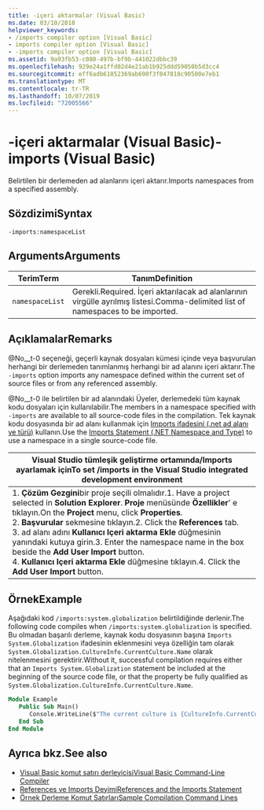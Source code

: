 ```yaml
---
title: -içeri aktarmalar (Visual Basic)
ms.date: 03/10/2018
helpviewer_keywords:
- /imports compiler option [Visual Basic]
- imports compiler option [Visual Basic]
- -imports compiler option [Visual Basic]
ms.assetid: 9a93fb53-c080-497b-bf9b-441022dbbc39
ms.openlocfilehash: 929e24a1ffd02d4e21ab1b925ddd59050b5d3cc4
ms.sourcegitcommit: eff6adb61852369ab690f3f047818c90580e7eb1
ms.translationtype: MT
ms.contentlocale: tr-TR
ms.lasthandoff: 10/07/2019
ms.locfileid: "72005566"
---
```

# <a name="-imports-visual-basic"></a><span data-ttu-id="d33de-102">-içeri aktarmalar (Visual Basic)</span><span class="sxs-lookup"><span data-stu-id="d33de-102">-imports (Visual Basic)</span></span>
<span data-ttu-id="d33de-103">Belirtilen bir derlemeden ad alanlarını içeri aktarır.</span><span class="sxs-lookup"><span data-stu-id="d33de-103">Imports namespaces from a specified assembly.</span></span>  
  
## <a name="syntax"></a><span data-ttu-id="d33de-104">Sözdizimi</span><span class="sxs-lookup"><span data-stu-id="d33de-104">Syntax</span></span>  
  
```console  
-imports:namespaceList  
```  
  
## <a name="arguments"></a><span data-ttu-id="d33de-105">Arguments</span><span class="sxs-lookup"><span data-stu-id="d33de-105">Arguments</span></span>  
  
|<span data-ttu-id="d33de-106">Terim</span><span class="sxs-lookup"><span data-stu-id="d33de-106">Term</span></span>|<span data-ttu-id="d33de-107">Tanım</span><span class="sxs-lookup"><span data-stu-id="d33de-107">Definition</span></span>|  
|---|---|  
|`namespaceList`|<span data-ttu-id="d33de-108">Gerekli.</span><span class="sxs-lookup"><span data-stu-id="d33de-108">Required.</span></span> <span data-ttu-id="d33de-109">İçeri aktarılacak ad alanlarının virgülle ayrılmış listesi.</span><span class="sxs-lookup"><span data-stu-id="d33de-109">Comma-delimited list of namespaces to be imported.</span></span>|  
  
## <a name="remarks"></a><span data-ttu-id="d33de-110">Açıklamalar</span><span class="sxs-lookup"><span data-stu-id="d33de-110">Remarks</span></span>  
 <span data-ttu-id="d33de-111">@No__t-0 seçeneği, geçerli kaynak dosyaları kümesi içinde veya başvurulan herhangi bir derlemeden tanımlanmış herhangi bir ad alanını içeri aktarır.</span><span class="sxs-lookup"><span data-stu-id="d33de-111">The `-imports` option imports any namespace defined within the current set of source files or from any referenced assembly.</span></span>  
  
 <span data-ttu-id="d33de-112">@No__t-0 ile belirtilen bir ad alanındaki Üyeler, derlemedeki tüm kaynak kodu dosyaları için kullanılabilir.</span><span class="sxs-lookup"><span data-stu-id="d33de-112">The members in a namespace specified with `-imports` are available to all source-code files in the compilation.</span></span> <span data-ttu-id="d33de-113">Tek kaynak kodu dosyasında bir ad alanı kullanmak için [Imports ifadesini (.net ad alanı ve türü)](../../../visual-basic/language-reference/statements/imports-statement-net-namespace-and-type.md) kullanın.</span><span class="sxs-lookup"><span data-stu-id="d33de-113">Use the [Imports Statement (.NET Namespace and Type)](../../../visual-basic/language-reference/statements/imports-statement-net-namespace-and-type.md) to use a namespace in a single source-code file.</span></span>  
  
|<span data-ttu-id="d33de-114">Visual Studio tümleşik geliştirme ortamında/Imports ayarlamak için</span><span class="sxs-lookup"><span data-stu-id="d33de-114">To set /imports in the Visual Studio integrated development environment</span></span>|  
|---|  
|<span data-ttu-id="d33de-115">1. **Çözüm Gezgini**bir proje seçili olmalıdır.</span><span class="sxs-lookup"><span data-stu-id="d33de-115">1.  Have a project selected in **Solution Explorer**.</span></span> <span data-ttu-id="d33de-116">**Proje** menüsünde **Özellikler**' e tıklayın.</span><span class="sxs-lookup"><span data-stu-id="d33de-116">On the **Project** menu, click **Properties**.</span></span> <br /><span data-ttu-id="d33de-117">2. **Başvurular** sekmesine tıklayın.</span><span class="sxs-lookup"><span data-stu-id="d33de-117">2.  Click the **References** tab.</span></span><br /><span data-ttu-id="d33de-118">3. ad alanı adını **Kullanıcı Içeri aktarma Ekle** düğmesinin yanındaki kutuya girin.</span><span class="sxs-lookup"><span data-stu-id="d33de-118">3.  Enter the namespace name in the box beside the **Add User Import** button.</span></span><br /><span data-ttu-id="d33de-119">4. **Kullanıcı Içeri aktarma Ekle** düğmesine tıklayın.</span><span class="sxs-lookup"><span data-stu-id="d33de-119">4.  Click the **Add User Import** button.</span></span>|  
  
## <a name="example"></a><span data-ttu-id="d33de-120">Örnek</span><span class="sxs-lookup"><span data-stu-id="d33de-120">Example</span></span>  
 <span data-ttu-id="d33de-121">Aşağıdaki kod `/imports:system.globalization` belirtildiğinde derlenir.</span><span class="sxs-lookup"><span data-stu-id="d33de-121">The following code compiles when `/imports:system.globalization` is specified.</span></span> <span data-ttu-id="d33de-122">Bu olmadan başarılı derleme, kaynak kodu dosyasının başına `Imports System.Globalization` ifadesinin eklenmesini veya özelliğin tam olarak `System.Globalization.CultureInfo.CurrentCulture.Name` olarak nitelenmesini gerektirir.</span><span class="sxs-lookup"><span data-stu-id="d33de-122">Without it, successful compilation requires either that an `Imports System.Globalization` statement be included at the beginning of the source code file, or that the property be fully qualified as `System.Globalization.CultureInfo.CurrentCulture.Name`.</span></span>

```vb
Module Example
   Public Sub Main()
      Console.WriteLine($"The current culture is {CultureInfo.CurrentCulture.Name}")
   End Sub
End Module
```

## <a name="see-also"></a><span data-ttu-id="d33de-123">Ayrıca bkz.</span><span class="sxs-lookup"><span data-stu-id="d33de-123">See also</span></span>

- [<span data-ttu-id="d33de-124">Visual Basic komut satırı derleyicisi</span><span class="sxs-lookup"><span data-stu-id="d33de-124">Visual Basic Command-Line Compiler</span></span>](../../../visual-basic/reference/command-line-compiler/index.md)
- [<span data-ttu-id="d33de-125">References ve Imports Deyimi</span><span class="sxs-lookup"><span data-stu-id="d33de-125">References and the Imports Statement</span></span>](../../../visual-basic/programming-guide/program-structure/references-and-the-imports-statement.md)
- [<span data-ttu-id="d33de-126">Örnek Derleme Komut Satırları</span><span class="sxs-lookup"><span data-stu-id="d33de-126">Sample Compilation Command Lines</span></span>](../../../visual-basic/reference/command-line-compiler/sample-compilation-command-lines.md)
